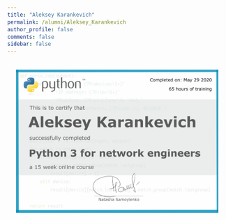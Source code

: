 ```yaml
---
title: "Aleksey Karankevich"
permalink: /alumni/Aleksey_Karankevich
author_profile: false
comments: false
sidebar: false
---
```


<div style="padding: 20px;">
  <img src="https://raw.githubusercontent.com/pyneng/pyneng.github.io/master/alumni/Aleksey_Karankevich.png" alt="Python for network engineers">
</div>

